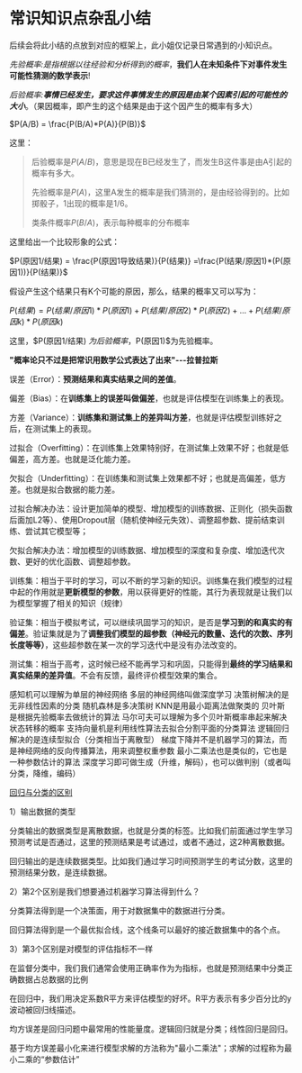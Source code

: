 # 常识知识点杂乱小结

后续会将此小结的点放到对应的框架上，此小姐仅记录日常遇到的小知识点。



*先验概率:是指根据以往经验和分析得到的概率*，**我们人在未知条件下对事件发生可能性猜测的数学表示**!

*后验概率:**事情已经发生，要求这件事情发生的原因是由某个因素引起的可能性的大小***。（果因概率，即产生的这个结果是由于这个因产生的概率有多大）

$P(A/B) = \frac{P(B/A)*P(A)}{P(B)}$

这里：

> 后验概率是$P(A/B)$，意思是现在B已经发生了，而发生B这件事是由A引起的概率有多大。
>
> 先验概率是$P(A)$，这里A发生的概率是我们猜测的，是由经验得到的。比如掷骰子，1出现的概率是1/6。
>
> 类条件概率$P(B/A)$，表示每种概率的分布概率

这里给出一个比较形象的公式：

$P(原因1/结果) = \frac{P(原因1导致结果)}{P(结果)} =\frac{P(结果/原因1)*(P(原因1))}{P(结果)}$

假设产生这个结果只有K个可能的原因，那么，结果的概率又可以写为：

$P(结果) = P(结果/原因1)*P(原因1) + P(结果/原因2)*P(原因2) + ... +P(结果/原因k)*P(原因k)$

这里，$P(原因1/结果) $为后验概率，$P(原因1)$为先验概率。

**"概率论只不过是把常识用数学公式表达了出来"---拉普拉斯**



误差（Error）：**预测结果和真实结果之间的差值**。

偏差（Bias）：在**训练集上的误差叫做偏差**，也就是评估模型在训练集上的表现。

方差（Variance）：**训练集和测试集上的差异叫方差**，也就是评估模型训练好之后，在测试集上的表现。

过拟合（Overfitting）：在训练集上效果特别好，在测试集上效果不好；也就是低偏差，高方差。也就是泛化能力差。

欠拟合（Underfitting）：在训练集和测试集上效果都不好；也就是高偏差，低方差。也就是拟合数据的能力差。

过拟合解决办法：设计更加简单的模型、增加模型的训练数据、正则化（损失函数后面加L2等）、使用Dropout层（随机使神经元失效）、调整超参数、提前结束训练、尝试其它模型等；

欠拟合解决办法：增加模型的训练数据、增加模型的深度和复杂度、增加迭代次数、更好的优化函数、调整超参数。



训练集：相当于平时的学习，可以不断的学习新的知识。训练集在我们模型的过程中起的作用就是**更新模型的参数**，用以获得更好的性能，其行为表现就是让我们以为模型掌握了相关的知识（规律）

验证集：相当于模拟考试，可以继续巩固学习的知识，是否是**学习到的和真实的有偏差**。验证集就是为了**调整我们模型的超参数（神经元的数量、迭代的次数、序列长度等等）**，这些超参数在某一次的学习迭代中是没有办法改变的。

测试集：相当于高考，这时候已经不能再学习和巩固，只能得到**最终的学习结果和真实结果的差异值**。不会有反馈，最终评价模型效果的集合。



感知机可以理解为单层的神经网络
多层的神经网络叫做深度学习
决策树解决的是无非线性因素的分类
随机森林是多决策树
KNN是用最小距离法做聚类的
贝叶斯是根据先验概率去做统计的算法
马尔可夫可以理解为多个贝叶斯概率串起来解决状态转移的概率
支持向量机是利用线性算法去拟合分割平面的分类算法
逻辑回归解决的是连续型拟合（分类相当于离散型）
梯度下降并不是机器学习的算法，而是神经网络的反向传播算法，用来调整权重参数
最小二乘法也是类似的，它也是一种参数估计的算法
深度学习即可做生成（升维，解码），也可以做判别（或者叫分类，降维，编码）



[回归与分类的区别](https://www.cnblogs.com/aurorablog/p/9034491.html)

1）输出数据的类型

分类输出的数据类型是离散数据，也就是分类的标签。比如我们前面通过学生学习预测考试是否通过，这里的预测结果是考试通过，或者不通过，这2种离散数据。

回归输出的是连续数据类型。比如我们通过学习时间预测学生的考试分数，这里的预测结果分数，是连续数据。

2）第2个区别是我们想要通过机器学习算法得到什么？

分类算法得到是一个决策面，用于对数据集中的数据进行分类。

回归算法得到是一个最优拟合线，这个线条可以最好的接近数据集中的各个点。

3）第3个区别是对模型的评估指标不一样

在监督分类中，我们我们通常会使用正确率作为为指标，也就是预测结果中分类正确数据占总数据的比例

在回归中，我们用决定系数R平方来评估模型的好坏。R平方表示有多少百分比的y波动被回归线描述。



均方误差是回归问题中最常用的性能量度。逻辑回归就是分类；线性回归是回归。



基于均方误差最小化来进行模型求解的方法称为"最小二乘法"；求解的过程称为最小二乘的“参数估计”







